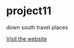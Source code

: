 # project11
down south travel places

[Visit the website](https://nht-dilshan.github.io/down-south-travel-places/)
